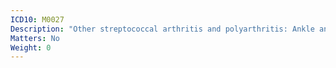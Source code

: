 ```yaml
---
ICD10: M0027
Description: "Other streptococcal arthritis and polyarthritis: Ankle and foot"
Matters: No
Weight: 0
---
```

